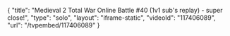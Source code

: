 {
    "title": "Medieval 2 Total War Online Battle #40 (1v1 sub's replay) - super close!",
    "type": "solo",
    "layout": "iframe-static",
    "videoId": "117406089",
    "url": "\/tvpembed\/117406089"
}
